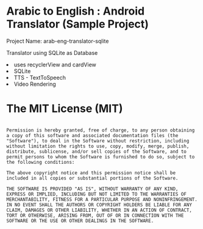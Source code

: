 # Arabic to English : Android Translator (Sample Project)
Project Name: arab-eng-translator-sqlite
<p>Translator using SQLite as Database</p>
<li>uses recyclerView and cardView</li>
<li>SQLite</li>
<li>TTS - TextToSpeech</li>
<li>Video Rendering</li>

# The MIT License (MIT)

```Copyright (c) 2016 Richard C.

Permission is hereby granted, free of charge, to any person obtaining a copy of this software and associated documentation files (the "Software"), to deal in the Software without restriction, including without limitation the rights to use, copy, modify, merge, publish, distribute, sublicense, and/or sell copies of the Software, and to permit persons to whom the Software is furnished to do so, subject to the following conditions:

The above copyright notice and this permission notice shall be included in all copies or substantial portions of the Software.

THE SOFTWARE IS PROVIDED "AS IS", WITHOUT WARRANTY OF ANY KIND, EXPRESS OR IMPLIED, INCLUDING BUT NOT LIMITED TO THE WARRANTIES OF MERCHANTABILITY, FITNESS FOR A PARTICULAR PURPOSE AND NONINFRINGEMENT. IN NO EVENT SHALL THE AUTHORS OR COPYRIGHT HOLDERS BE LIABLE FOR ANY CLAIM, DAMAGES OR OTHER LIABILITY, WHETHER IN AN ACTION OF CONTRACT, TORT OR OTHERWISE, ARISING FROM, OUT OF OR IN CONNECTION WITH THE SOFTWARE OR THE USE OR OTHER DEALINGS IN THE SOFTWARE.
```

